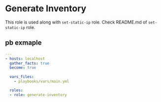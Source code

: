# Generate Inventory

This role is used along with `set-static-ip` role. Check README.md of `set-static-ip` role.


## pb exmaple
```yaml
---
- hosts: localhost
  gather_facts: true
  become: true
  
  vars_files:
    - playbooks/vars/main.yml

  roles:
  - role: generate-inventory
```